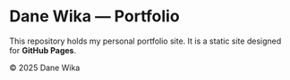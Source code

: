 # Dane Wika — Portfolio

This repository holds my personal portfolio site. It is a static site designed for **GitHub Pages**.

© 2025 Dane Wika
